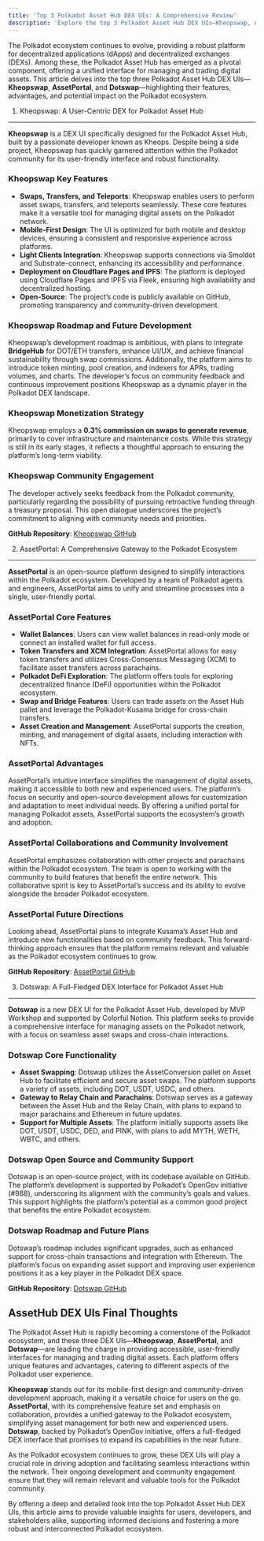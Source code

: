```yaml
---
title: 'Top 3 Polkadot Asset Hub DEX UIs: A Comprehensive Review'
description: 'Explore the top 3 Polkadot Asset Hub DEX UIs—Kheopswap, AssetPortal, and Dotswap—offering seamless asset management and trading.'
---
```

The Polkadot ecosystem continues to evolve, providing a robust platform for decentralized applications (dApps) and decentralized exchanges (DEXs). Among these, the Polkadot Asset Hub has emerged as a pivotal component, offering a unified interface for managing and trading digital assets. This article delves into the top three Polkadot Asset Hub DEX UIs—**Kheopswap**, **AssetPortal**, and **Dotswap**—highlighting their features, advantages, and potential impact on the Polkadot ecosystem.

1. Kheopswap: A User-Centric DEX for Polkadot Asset Hub
-------------------------------------------------------

**Kheopswap** is a DEX UI specifically designed for the Polkadot Asset Hub, built by a passionate developer known as Kheops. Despite being a side project, Kheopswap has quickly garnered attention within the Polkadot community for its user-friendly interface and robust functionality.

### Kheopswap Key Features

- **Swaps, Transfers, and Teleports**: Kheopswap enables users to perform asset swaps, transfers, and teleports seamlessly. These core features make it a versatile tool for managing digital assets on the Polkadot network.
- **Mobile-First Design**: The UI is optimized for both mobile and desktop devices, ensuring a consistent and responsive experience across platforms.
- **Light Clients Integration**: Kheopswap supports connections via Smoldot and Substrate-connect, enhancing its accessibility and performance.
- **Deployment on Cloudflare Pages and IPFS**: The platform is deployed using Cloudflare Pages and IPFS via Fleek, ensuring high availability and decentralized hosting.
- **Open-Source**: The project’s code is publicly available on GitHub, promoting transparency and community-driven development.

### Kheopswap Roadmap and Future Development

Kheopswap’s development roadmap is ambitious, with plans to integrate **BridgeHub** for DOT/ETH transfers, enhance UI/UX, and achieve financial sustainability through swap commissions. Additionally, the platform aims to introduce token minting, pool creation, and indexers for APRs, trading volumes, and charts. The developer’s focus on community feedback and continuous improvement positions Kheopswap as a dynamic player in the Polkadot DEX landscape.

### Kheopswap Monetization Strategy

Kheopswap employs a **0.3% commission on swaps to generate revenue**, primarily to cover infrastructure and maintenance costs. While this strategy is still in its early stages, it reflects a thoughtful approach to ensuring the platform’s long-term viability.

### Kheopswap Community Engagement

The developer actively seeks feedback from the Polkadot community, particularly regarding the possibility of pursuing retroactive funding through a treasury proposal. This open dialogue underscores the project’s commitment to aligning with community needs and priorities.

**GitHub Repository**: [Kheopswap GitHub](https://github.com/kheopswap/kheopswap/tree/main)

2. AssetPortal: A Comprehensive Gateway to the Polkadot Ecosystem
-----------------------------------------------------------------

**AssetPortal** is an open-source platform designed to simplify interactions within the Polkadot ecosystem. Developed by a team of Polkadot agents and engineers, AssetPortal aims to unify and streamline processes into a single, user-friendly portal.

### AssetPortal Core Features

- **Wallet Balances**: Users can view wallet balances in read-only mode or connect an installed wallet for full access.
- **Token Transfers and XCM Integration**: AssetPortal allows for easy token transfers and utilizes Cross-Consensus Messaging (XCM) to facilitate asset transfers across parachains.
- **Polkadot DeFi Exploration**: The platform offers tools for exploring decentralized finance (DeFi) opportunities within the Polkadot ecosystem.
- **Swap and Bridge Features**: Users can trade assets on the Asset Hub pallet and leverage the Polkadot-Kusama bridge for cross-chain transfers.
- **Asset Creation and Management**: AssetPortal supports the creation, minting, and management of digital assets, including interaction with NFTs.

### AssetPortal Advantages

AssetPortal’s intuitive interface simplifies the management of digital assets, making it accessible to both new and experienced users. The platform’s focus on security and open-source development allows for customization and adaptation to meet individual needs. By offering a unified portal for managing Polkadot assets, AssetPortal supports the ecosystem’s growth and adoption.

### AssetPortal Collaborations and Community Involvement

AssetPortal emphasizes collaboration with other projects and parachains within the Polkadot ecosystem. The team is open to working with the community to build features that benefit the entire network. This collaborative spirit is key to AssetPortal’s success and its ability to evolve alongside the broader Polkadot ecosystem.

### AssetPortal Future Directions

Looking ahead, AssetPortal plans to integrate Kusama’s Asset Hub and introduce new functionalities based on community feedback. This forward-thinking approach ensures that the platform remains relevant and valuable as the Polkadot ecosystem continues to grow.

**GitHub Repository**: [AssetPortal GitHub](https://github.com/NicolasBiondini/asset-portal)

3. Dotswap: A Full-Fledged DEX Interface for Polkadot Asset Hub
---------------------------------------------------------------

**Dotswap** is a new DEX UI for the Polkadot Asset Hub, developed by MVP Workshop and supported by Colorful Notion. This platform seeks to provide a comprehensive interface for managing assets on the Polkadot network, with a focus on seamless asset swaps and cross-chain interactions.

### Dotswap Core Functionality

- **Asset Swapping**: Dotswap utilizes the AssetConversion pallet on Asset Hub to facilitate efficient and secure asset swaps. The platform supports a variety of assets, including DOT, USDT, USDC, and others.
- **Gateway to Relay Chain and Parachains**: Dotswap serves as a gateway between the Asset Hub and the Relay Chain, with plans to expand to major parachains and Ethereum in future updates.
- **Support for Multiple Assets**: The platform initially supports assets like DOT, USDT, USDC, DED, and PINK, with plans to add MYTH, WETH, WBTC, and others.

### Dotswap Open Source and Community Support

Dotswap is an open-source project, with its codebase available on GitHub. The platform’s development is supported by Polkadot’s OpenGov initiative (#988), underscoring its alignment with the community’s goals and values. This support highlights the platform’s potential as a common good project that benefits the entire Polkadot ecosystem.

### Dotswap Roadmap and Future Plans

Dotswap’s roadmap includes significant upgrades, such as enhanced support for cross-chain transactions and integration with Ethereum. The platform’s focus on expanding asset support and improving user experience positions it as a key player in the Polkadot DEX space.

**GitHub Repository**: [Dotswap GitHub](https://github.com/colorfulnotion/dotswap)

AssetHub DEX UIs Final Thoughts
-------------------------------

The Polkadot Asset Hub is rapidly becoming a cornerstone of the Polkadot ecosystem, and these three DEX UIs—**Kheopswap**, **AssetPortal**, and **Dotswap**—are leading the charge in providing accessible, user-friendly interfaces for managing and trading digital assets. Each platform offers unique features and advantages, catering to different aspects of the Polkadot user experience.

**Kheopswap** stands out for its mobile-first design and community-driven development approach, making it a versatile choice for users on the go. **AssetPortal**, with its comprehensive feature set and emphasis on collaboration, provides a unified gateway to the Polkadot ecosystem, simplifying asset management for both new and experienced users. **Dotswap**, backed by Polkadot’s OpenGov initiative, offers a full-fledged DEX interface that promises to expand its capabilities in the near future.

As the Polkadot ecosystem continues to grow, these DEX UIs will play a crucial role in driving adoption and facilitating seamless interactions within the network. Their ongoing development and community engagement ensure that they will remain relevant and valuable tools for the Polkadot community.

By offering a deep and detailed look into the top Polkadot Asset Hub DEX UIs, this article aims to provide valuable insights for users, developers, and stakeholders alike, supporting informed decisions and fostering a more robust and interconnected Polkadot ecosystem.